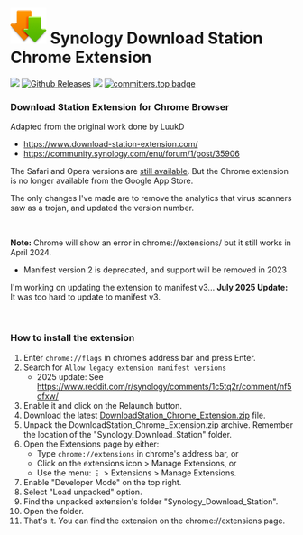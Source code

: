 <h1><img src="images/Icon-128.png" alt="" style="width: 64px; height: 64px;" /> Synology Download Station Chrome Extension</h1>


<a href="https://github.com/007revad/Synology_Download_Station_Chrome_Extension/releases"><img src="https://img.shields.io/github/release/007revad/Synology_HDD_db.svg"></a>
[![Github Releases](https://img.shields.io/github/downloads/007revad/synology_download_station_chrome_Extension/total.svg)](https://github.com/007revad/Synology_Download_Station_Chrome_Extension/releases)
<a href="https://hits.seeyoufarm.com"><img src="https://hits.seeyoufarm.com/api/count/incr/badge.svg?url=https%3A%2F%2Fgithub.com%2F007revad%2FSynology_Download_Station_Chrome_Extension&count_bg=%2379C83D&title_bg=%23555555&icon=&icon_color=%23E7E7E7&title=views&edge_flat=false"/></a>
[![committers.top badge](https://user-badge.committers.top/australia/007revad.svg)](https://user-badge.committers.top/australia/007revad)


### Download Station Extension for Chrome Browser

Adapted from the original work done by LuukD
- https://www.download-station-extension.com/
- https://community.synology.com/enu/forum/1/post/35906

The Safari and Opera versions are [still available](https://www.download-station-extension.com/). But the Chrome extension is no longer available from the Google App Store.

The only changes I've made are to remove the analytics that virus scanners saw as a trojan, and updated the version number. 

<br>

**Note:** Chrome will show an error in chrome://extensions/ but it still works in April 2024.
- Manifest version 2 is deprecated, and support will be removed in 2023

I'm working on updating the extension to manifest v3... **July 2025 Update:** It was too hard to update to manifest v3.

<br>

### How to install the extension
1. Enter `chrome://flags` in chrome’s address bar and press Enter.
2. Search for `Allow legacy extension manifest versions`
    - 2025 update: See https://www.reddit.com/r/synology/comments/1c5tq2r/comment/nf5ofxw/
4. Enable it and click on the Relaunch button.
5. Download the latest [DownloadStation_Chrome_Extension.zip](https://github.com/007revad/Synology_Download_Station_Chrome_Extension/releases) file.
6. Unpack the DownloadStation_Chrome_Extension.zip archive. Remember the location of the "Synology_Download_Station" folder.
7. Open the Extensions page by either:
    - Type `chrome://extensions` in chrome's address bar, or
    - Click on the extensions icon > Manage Extensions, or
    - Use the menu: ⋮ > Extensions > Manage Extensions.
8. Enable "Developer Mode" on the top right.
9. Select "Load unpacked" option.
10. Find the unpacked extension's folder "Synology_Download_Station".
11. Open the folder.
12. That's it. You can find the extension on the chrome://extensions page.
